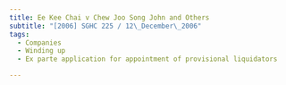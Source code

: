 ```yaml
---
title: Ee Kee Chai v Chew Joo Song John and Others
subtitle: "[2006] SGHC 225 / 12\_December\_2006"
tags:
  - Companies
  - Winding up
  - Ex parte application for appointment of provisional liquidators

---
```



